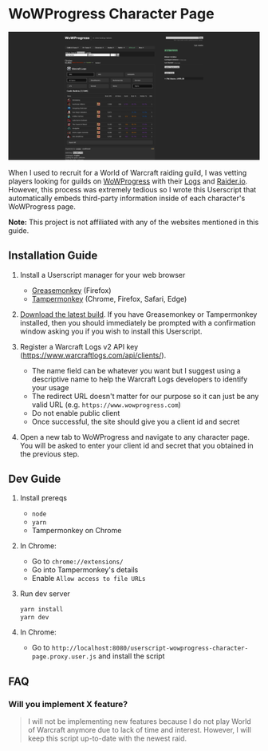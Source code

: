 # WoWProgress Character Page

![](.github/img/preview.png)

When I used to recruit for a World of Warcraft raiding guild, I was vetting players looking for guilds on [WoWProgress](https://www.wowprogress.com/) with their [Logs](https://www.warcraftlogs.com/) and [Raider.io](https://raider.io/). However, this process was extremely tedious so I wrote this Userscript that automatically embeds third-party information inside of each character's WoWProgress page.

**Note:** This project is not affiliated with any of the websites mentioned in this guide.

## Installation Guide

1. Install a Userscript manager for your web browser
    * [Greasemonkey](https://addons.mozilla.org/en-US/firefox/addon/greasemonkey/) (Firefox)
    * [Tampermonkey](https://www.tampermonkey.net/) (Chrome, Firefox, Safari, Edge)

2. [Download the latest build](https://github.com/Trinovantes/userscript-wowprogress-character-page/releases/download/latest/userscript-wowprogress-character-page.user.js). If you have Greasemonkey or Tampermonkey installed, then you should immediately be prompted with a confirmation window asking you if you wish to install this Userscript.

3. Register a Warcraft Logs v2 API key (https://www.warcraftlogs.com/api/clients/). 

    * The name field can be whatever you want but I suggest using a descriptive name to help the Warcraft Logs developers to identify your usage
    * The redirect URL doesn't matter for our purpose so it can just be any valid URL (e.g. `https://www.wowprogress.com`)
    * Do not enable public client
    * Once successful, the site should give you a client id and secret
    
4. Open a new tab to WoWProgress and navigate to any character page. You will be asked to enter your client id and secret that you obtained in the previous step.

## Dev Guide

1. Install prereqs

    * `node`
    * `yarn`
    * Tampermonkey on Chrome

2. In Chrome:
    
    * Go to `chrome://extensions/`
    * Go into Tampermonkey's details
    * Enable `Allow access to file URLs`

3. Run dev server

    ```
    yarn install
    yarn dev
    ```

4. In Chrome:

    * Go to `http://localhost:8080/userscript-wowprogress-character-page.proxy.user.js` and install the script

## FAQ

### Will you implement X feature?

> I will not be implementing new features because I do not play World of Warcraft anymore due to lack of time and interest. However, I will keep this script up-to-date with the newest raid.
